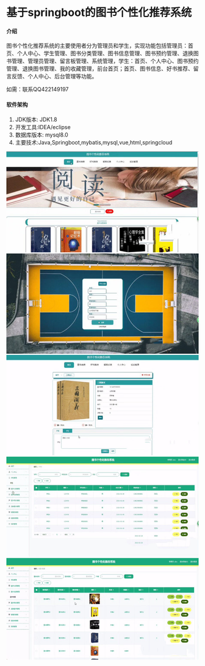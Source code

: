 # 基于springboot的图书个性化推荐系统

#### 介绍
图书个性化推荐系统的主要使用者分为管理员和学生，实现功能包括管理员：首页、个人中心、学生管理、图书分类管理、图书信息管理、图书预约管理、退换图书管理、管理员管理、留言板管理、系统管理，学生：首页、个人中心、图书预约管理、退换图书管理、我的收藏管理，前台首页；首页、图书信息、好书推荐、留言反馈、个人中心、后台管理等功能。

如需：联系QQ422149197

#### 软件架构

1. JDK版本: JDK1.8
1. 开发工具:IDEA/eclipse
1. 数据库版本: mysql8.0
1. 主要技术:Java,Springboot,mybatis,mysql,vue,html,springcloud



![输入图片说明](%E5%BE%AE%E4%BF%A1%E5%9B%BE%E7%89%87_20240419132844.jpg)
![输入图片说明](%E5%BE%AE%E4%BF%A1%E5%9B%BE%E7%89%87_20240419132851.jpg)
![输入图片说明](%E5%BE%AE%E4%BF%A1%E5%9B%BE%E7%89%87_20240419132857.jpg)
![输入图片说明](%E5%BE%AE%E4%BF%A1%E5%9B%BE%E7%89%87_20240419132901.jpg)
![输入图片说明](%E5%BE%AE%E4%BF%A1%E5%9B%BE%E7%89%87_20240419132904.jpg)